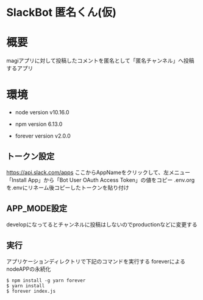 SlackBot 匿名くん(仮)
===

# 概要

magiアプリに対して投稿したコメントを匿名として「匿名チャンネル」へ投稿するアプリ

# 環境

* node version
v10.16.0

* npm version
6.13.0

* forever version
v2.0.0

## トークン設定

https://api.slack.com/apps
ここからAppNameをクリックして、左メニュー「Install App」から「Bot User OAuth Access Token」の値をコピー
.env.orgを.envにリネーム後コピーしたトークンを貼り付け

## APP_MODE設定

developになってるとチャンネルに投稿はしないのでproductionなどに変更する

## 実行

アプリケーションディレクトリで下記のコマンドを実行する
foreverによるnodeAPPの永続化

```
$ npm install -g yarn forever
$ yarn install
$ forever index.js
```